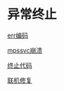 # 异常终止

[err编码](err编码/err编码.md "err编码")

[mpssvc崩溃](mpssvc崩溃/mpssvc崩溃.md "mpssvc崩溃")

[终止代码](终止代码/终止代码.md "终止代码")

[联机修复](联机修复/联机修复.md "联机修复")
